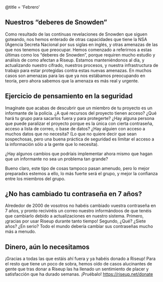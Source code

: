 @title = 'Febrero'

## Nuestros “deberes de Snowden”

Como resultado de las contínuas revelaciones de Snowden que siguen goteando, nos hemos enterado de otras capacidades que tiene la NSA (Agencia Secreta Nacional por sus siglas en inglés, y otras amenazas de las que nos tenemos que preocupar. Hemos comenzado a referirnos a estas últimas como los “deberes de Snowden”, porque requiren mucho estudio y análisis de como afectan a Riseup. Estamos manteniéndonos al día, y actualizando nuestro cifrado, nuestros procesos, y nuestra infrastructura de trabajo para estar protegidas contra estas nuevas amenazas. En muchos casos son amenazas para las que ya nos estábamos preocupando en teoría, pero ahora sabemos que la amenaza es más real y urgente.


## Ejercicio de pensamiento en la seguridad

Imagínate que acabas de descubrir que un miembro de tu proyecto es un informante de la policía. ¿A qué recursos del proyecto tienen acceso? ¿Qué hará tu grupo para sacarlos fuera y para protegerte? ¿Hay alguna persona que puede paralizar el proyecto porque es la única con cierta contraseña, acceso a lista de correo, o base de datos? ¿Hay alguien con acceso a muchos datos que no necesita? (Lo que no quiere decir que sean sospechosas, pero una buena práctica de seguridad es limitar el acceso a la información sólo a la gente que lo necesita).

¿Hay algunos cambios que podríais implementar ahora mismo que hagan que un informante no sea un problema tan grande?

Bueno claro, este tipo de cosas tampoco pasan amenudo, pero lo mejor preparadxs estemos a ello, lo más fuerte será el grupo, y mejor la confianza entre los miembros del grupo.


## ¿No has cambiado tu contraseña en 7 años?

Alrededor de 2000 de vosotros no habéis cambiado vuestra contraseña en 7 años, y pronto reciviréis un correo nuestro informándoos de que tenéis que cambiarlo debido a actualizaciones en nuestro sistema. Primero, ¡gracias por usar Riseup durante tanto tiempo! Segundo, ¿Qué? ¿Siete años? ¿En serio? Todo el mundo debería cambiar sus contraseñas mucho más a menudo.


## Dinero, aún lo necesitamos

¡Gracias a todas las que estáis ahí fuera y ya habéis donado a Riseup! Para el resto que tiene un poco de sobra, hemos oído de casos alucinantes de gente que tras donar a Riseup las ha llenado un sentimiento de placer y satisfacción que ha durado semanas. ¡Pruébalo!
https://riseup.net/donate
